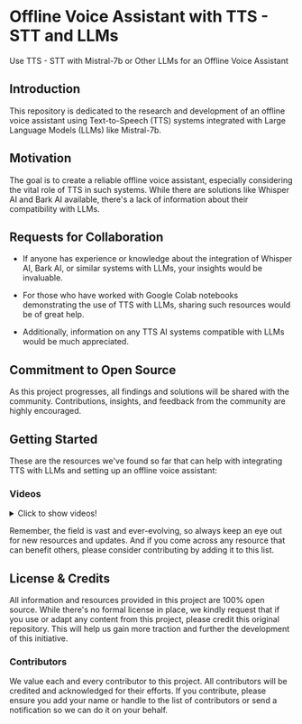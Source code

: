 # Offline Voice Assistant with TTS - STT and LLMs
Use TTS - STT with Mistral-7b or Other LLMs for an Offline Voice Assistant

## Introduction

This repository is dedicated to the research and development of an offline voice assistant using Text-to-Speech (TTS) systems integrated with Large Language Models (LLMs) like Mistral-7b.

## Motivation

The goal is to create a reliable offline voice assistant, especially considering the vital role of TTS in such systems. While there are solutions like Whisper AI and Bark AI available, there's a lack of information about their compatibility with LLMs.

## Requests for Collaboration

- If anyone has experience or knowledge about the integration of Whisper AI, Bark AI, or similar systems with LLMs, your insights would be invaluable.
  
- For those who have worked with Google Colab notebooks demonstrating the use of TTS with LLMs, sharing such resources would be of great help.

- Additionally, information on any TTS AI systems compatible with LLMs would be much appreciated.

## Commitment to Open Source

As this project progresses, all findings and solutions will be shared with the community. Contributions, insights, and feedback from the community are highly encouraged.

## Getting Started

These are the resources we've found so far that can help with integrating TTS with LLMs and setting up an offline voice assistant:


### Videos



<details>
  <summary>Click to show videos!</summary> <br>

  1. **ChatGPT AI Voice Chatbot Build Using React and FAST API**
   - **Description:** ChatGPT Al Voice Chatbot Build with React and FAST API Combo Develop a human-like voice assistant with ChatGPT and Eleven Labs to make one of the most advanced Chatbots today so that you can prove that not only will coders survive the Al transition happening right now, but that they will thrive. With just some basic knowledge on python and javascript, you are going to build Rachel Chat, a chatbot which uses the power of ChatGPT for conversation, whether it be for sales, teaching you Spanish (or any language) talking about sci-fi movies - whatever your interest and application is.
   - [Link to Video](https://youtu.be/x7PmlpUiTAY?si=FLLY1NJ0oPmwo8V-)
   - [Link to Code](https://www.patreon.com/posts/source-code-of-81993157?utm_medium=clipboard_copy&utm_source=copyLink&utm_campaign=postshare_creator&utm_content=join_link)
   - [Last Download](./Resorces/From%20CourseOnDemand/) if code is no longer there.
   - [Course On Demand](https://www.patreon.com/CourseOnDemand) Thank you!

2. **JARVIS : A ChatGPT (OpenAl) Powered Raspberry Pi Based Voice Assistant**
- **Description:** Welcome to the future of Al assistants! In this video, we introduce you to JARVIS, a revolutionary Raspberry Pi-based Voice Assistant powered by ChatGPT from OpenAl.
- [Link to Video](https://youtu.be/EZPWbXPlxIM?si=guR_alWlJ5y1GjOe)
- [Link to Github](https://github.com/Arijit1080/Open-AI-based-Voice-Chatbot-in-Raspberry-Pi-or-PC)
- [Arijit1080](https://github.com/Arijit1080) Thank you!
  
</details>



Remember, the field is vast and ever-evolving, so always keep an eye out for new resources and updates. And if you come across any resource that can benefit others, please consider contributing by adding it to this list.



## License & Credits

All information and resources provided in this project are 100% open source. While there's no formal license in place, we kindly request that if you use or adapt any content from this project, please credit this original repository. This will help us gain more traction and further the development of this initiative.

### Contributors

We value each and every contributor to this project. All contributors will be credited and acknowledged for their efforts. If you contribute, please ensure you add your name or handle to the list of contributors or send a notification so we can do it on your behalf.




